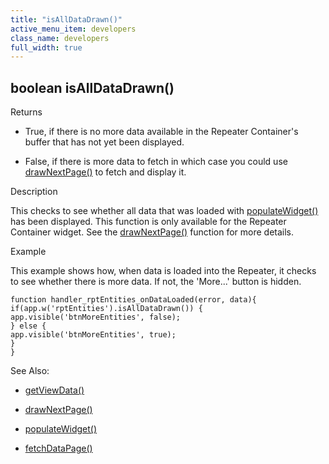 ```yaml
---
title: "isAllDataDrawn()"
active_menu_item: developers
class_name: developers
full_width: true
---
```



## boolean isAllDataDrawn()

Returns

 - True, if there is no more data available in the Repeater Container's buffer that has not yet been displayed.

 - False, if there is more data to fetch in which case you could use [drawNextPage()](drawnextpage) to fetch and display it.

Description

This checks to see whether all data that was loaded with [populateWidget()](../../widget-data-state-manipulation/populatewidget()/index) has been displayed. This function is only available for the Repeater Container widget. See the [drawNextPage()](drawnextpage) function for more details.

Example

This example shows how, when data is loaded into the Repeater, it checks to see whether there is more data. If not, the 'More...' button is hidden.

    function handler_rptEntities_onDataLoaded(error, data){
    if(app.w('rptEntities').isAllDataDrawn()) {
    app.visible('btnMoreEntities', false);
    } else {
    app.visible('btnMoreEntities', true);
    }
    }
   

See Also:

 - [getViewData()](../../data-view-functions/getviewdata)

 - [drawNextPage()](drawnextpage)

 - [populateWidget()](../../widget-data-state-manipulation/populatewidget()/index)

 - [fetchDataPage()](../../data-view-functions/fetchdatapage)


